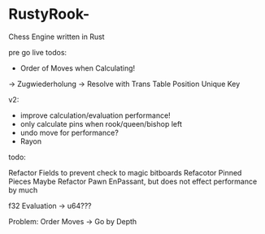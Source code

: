 # RustyRook-
Chess Engine written in Rust

pre go live todos:

- Order of Moves when Calculating!

-> Zugwiederholung -> Resolve with Trans Table Position Unique Key

v2:
- improve calculation/evaluation performance!
- only calculate pins when rook/queen/bishop left
- undo move for performance?
- Rayon

todo:

Refactor Fields to prevent check to magic bitboards
Refacotor Pinned Pieces
Maybe Refactor Pawn EnPassant, but does not effect performance by much

f32 Evaluation -> u64???

Problem:
Order Moves
-> Go by Depth